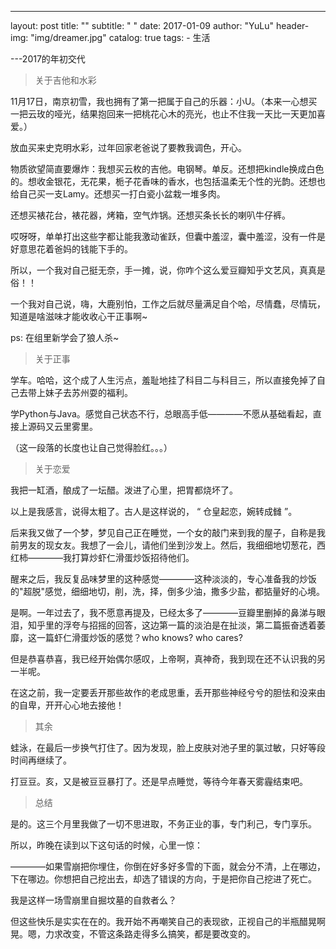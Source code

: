 ---
layout:     post
title:      ""
subtitle:   "  "
date:       2017-01-09
author:     "YuLu"
header-img: "img/dreamer.jpg"
catalog: true
tags:
    - 生活
    
---2017的年初交代

> 关于吉他和水彩

11月17日，南京初雪，我也拥有了第一把属于自己的乐器：小U。（本来一心想买一把云玫的哑光，结果抱回来一把桃花心木的亮光，也止不住我一天比一天更加喜爱。）

放血买来史克明水彩，过年回家老爸说了要教我调色，开心。

物质欲望简直要爆炸：我想买云枚的吉他。电钢琴。单反。还想把kindle换成白色的。想收金银花，无花果，栀子花香味的香水，也包括温柔无个性的光韵。还想也给自己买一支Lamy。还想买一打白瓷小盆栽一堆多肉。

还想买裱花台，裱花器，烤箱，空气炸锅。还想买条长长的喇叭牛仔裤。

哎呀呀，单单打出这些字都让能我激动雀跃，但囊中羞涩，囊中羞涩，没有一件是好意思花着爸妈的钱能下手的。

所以，一个我对自己挺无奈，手一摊，说，你咋个这么爱豆瓣知乎文艺风，真真是俗！！

一个我对自己说，嗨，大鹿别怕，工作之后就尽量满足自个哈，尽情蠢，尽情玩，知道是啥滋味才能收收心干正事啊~

ps: 在组里新学会了狼人杀~


> 关于正事

学车。哈哈，这个成了人生污点，羞耻地挂了科目二与科目三，所以直接免掉了自己去带上妹子去苏州耍的福利。

学Python与Java。感觉自己状态不行，总眼高手低————不愿从基础看起，直接上源码又云里雾里。

（这一段落的长度也让自己觉得脸红。。。）


>关于恋爱

我把一缸酒，酿成了一坛醋。泼进了心里，把胃都烧坏了。

以上是我感言，说得太粗了。古人是这样说的， “ 仓皇起恋，婉转成雠 ”。

后来我又做了一个梦，梦见自己正在睡觉，一个女的敲门来到我的屋子，自称是我前男友的现女友。我想了一会儿，请他们坐到沙发上。然后，我细细地切葱花，西红柿————我打算炒虾仁滑蛋炒饭招待他们。

醒来之后，我反复品味梦里的这种感觉————这种淡淡的，专心准备我的炒饭的"超脱"感觉，细细地切，削，洗，择，倒多少油，撒多少盐，都掂量好的心境。

是啊。一年过去了，我不愿意再提及，已经太多了————豆瓣里删掉的鼻涕与眼泪，知乎里的浮夸与招摇的回答，这边第一篇的淡泊是在扯淡，第二篇振奋透着萎靡，这一篇虾仁滑蛋炒饭的感觉？who knows? who cares?

但是恭喜恭喜，我已经开始偶尔感叹，上帝啊，真神奇，我到现在还不认识我的另一半呢。

在这之前，我一定要丢开那些故作的老成思重，丢开那些神经兮兮的胆怯和没来由的自卑，开开心心地去接他！


> 其余

蛙泳，在最后一步换气打住了。因为发现，脸上皮肤对池子里的氯过敏，只好等段时间再继续了。

打豆豆。亥，又是被豆豆暴打了。还是早点睡觉，等待今年春天雾霾结束吧。


> 总结

是的。这三个月里我做了一切不思进取，不务正业的事，专门利己，专门享乐。

所以，昨晚在读到以下这句话的时候，心里一惊：

————如果雪崩把你埋住，你倒在好多好多雪的下面，就会分不清，上在哪边，下在哪边。你想把自己挖出去，却选了错误的方向，于是把你自己挖进了死亡。

我是这样一场雪崩里自掘坟墓的自救者么？

但这些快乐是实实在在的。我开始不再嘲笑自己的表现欲，正视自己的半瓶醋晃啊晃。嗯，力求改变，不管这条路走得多么搞笑，都是要改变的。























